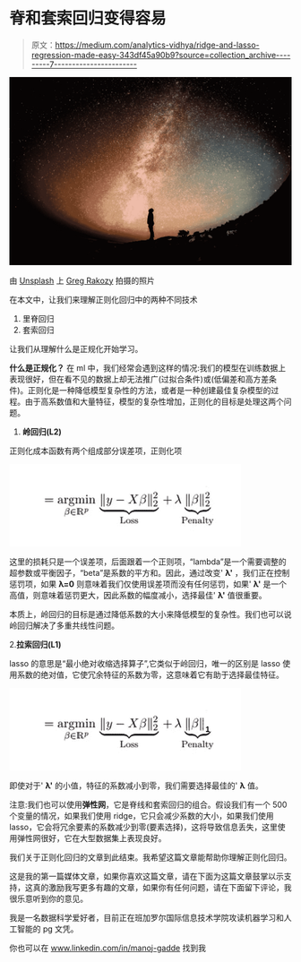 # 脊和套索回归变得容易

> 原文：<https://medium.com/analytics-vidhya/ridge-and-lasso-regression-made-easy-343df45a90b9?source=collection_archive---------7----------------------->

![](img/8b156b4d93550ee1895890ef4974db02.png)

由 [Unsplash](https://unsplash.com?utm_source=medium&utm_medium=referral) 上 [Greg Rakozy](https://unsplash.com/@grakozy?utm_source=medium&utm_medium=referral) 拍摄的照片

在本文中，让我们来理解正则化回归中的两种不同技术

1.  里脊回归
2.  套索回归

让我们从理解什么是正规化开始学习。

**什么是正规化？**
在 ml 中，我们经常会遇到这样的情况:我们的模型在训练数据上表现很好，但在看不见的数据上却无法推广(过拟合条件)或(低偏差和高方差条件)。正则化是一种降低模型复杂性的方法，或者是一种创建最佳复杂模型的过程。由于高系数值和大量特征，模型的复杂性增加，正则化的目标是处理这两个问题。

1.  **岭回归(L2)**

正则化成本函数有两个组成部分误差项，正则化项

![](img/a4efb5e855a59d30ee91c6ddd451805f.png)

这里的损耗只是一个误差项，后面跟着一个正则项，“lambda”是一个需要调整的超参数或平衡因子，“beta”是系数的平方和。因此，通过改变' **λ'** ，我们正在控制惩罚项，如果 **λ=0** 则意味着我们仅使用误差项而没有任何惩罚，如果' **λ'** 是一个高值，则意味着惩罚更大，因此系数的幅度减小，选择最佳' **λ'** 值很重要。

本质上，岭回归的目标是通过降低系数的大小来降低模型的复杂性。我们也可以说岭回归解决了多重共线性问题。

2.**拉索回归(L1)**

lasso 的意思是“最小绝对收缩选择算子”,它类似于岭回归，唯一的区别是 lasso 使用系数的绝对值，它使冗余特征的系数为零，这意味着它有助于选择最佳特征。

![](img/ecbe11bb71f046292a786f6dbdd75362.png)

即使对于' **λ'** 的小值，特征的系数减小到零，我们需要选择最佳的' **λ** 值。

注意:我们也可以使用**弹性网**，它是脊线和套索回归的组合。假设我们有一个 500 个变量的情况，如果我们使用 ridge，它只会减少系数的大小，如果我们使用 lasso，它会将冗余要素的系数减少到零(要素选择)，这将导致信息丢失，这里使用弹性网很好，它在大型数据集上表现良好。

我们关于正则化回归的文章到此结束。我希望这篇文章能帮助你理解正则化回归。

这是我的第一篇媒体文章，如果你喜欢这篇文章，请在下面为这篇文章鼓掌以示支持，这真的激励我写更多有趣的文章，如果你有任何问题，请在下面留下评论，我很乐意听到你的意见。

我是一名数据科学爱好者，目前正在班加罗尔国际信息技术学院攻读机器学习和人工智能的 pg 文凭。

你也可以在 www.linkedin.com/in/manoj-gadde 找到我